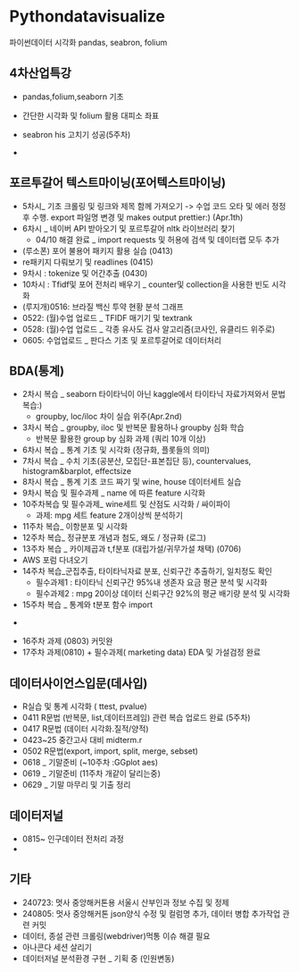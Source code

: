 # Pythondatavisualize
파이썬데이터 시각화 pandas, seabron, folium

## 4차산업특강
- pandas,folium,seaborn 기초
- 간단한 시각화 및 folium 활용 대피소 좌표
- seabron his 고치기 성공(5주차)

- 
## 포르투갈어 텍스트마이닝(포어텍스트마이닝)
- 5차시_ 기초 크롤링 및 링크와 제목 함께 가져오기 -> 수업 코드 오타 및 에러 정정 후 수행. export 파일명 변경 및 makes output prettier:) (Apr.1th)
- 6차시 _ 네이버 API 받아오기 및 포르투갈어 nltk 라이브러리 찾기
    - 04/10 해결 완료 _ import requests 및 허용에 검색 및 데이터랩 모두 추가
- (루소폰) 포어 불용어 패키지 활용 실습 (0413)
- re패키지 다뤄보기 및 readlines (0415)
- 9차시 : tokenize 및 어간추출 (0430)
- 10차시 : Tfidf및 포어 전처리 배우기 _ counter및 collection을 사용한 빈도 시각화
- (루지개)0516: 브라질 백신 투약 현황 분석 그래프
- 0522: (월)수업  업로드 _ TFIDF 매기기 및 textrank
- 0528: (월)수업 업로드 _ 각종 유사도 검사 알고리즘(코사인, 유클리드 위주로)
- 0605: 수업업로드 _ 판다스 기초 및 포르투갈어로 데이터처리
  
## BDA(통계)
- 2차시 복습 _ seaborn 타이타닉이 아닌 kaggle에서 타이타닉 자료가져와서 문법 복습:)
  - groupby, loc/iloc 차이 실습 위주(Apr.2nd)
- 3차시 복습 _ groupby, iloc 및 반복문 활용하나 groupby 심화 학습
    -  반복문 활용한 group by 심화 과제 (쿼리 10개 이상)
- 6차시 복습 _ 통계 기초 및 시각화 (정규화, 플롯들의 의미)
- 7차시 복습 _ 수치 기초(공분산, 모집단-표본집단 등), countervalues, histogram&barplot, effectsize
- 8차시 복습 _ 통계 기초 코드 짜기 및 wine, house 데이터세트 실습
- 9차시 복습 및 필수과제 _ name 에 따른 feature 시각화
- 10주차복습 및 필수과제_ wine세트 및 산점도 시각화 / 싸이파이
    - 과제: mpg 세트 feature 2개이상씩 분석하기
- 11주차 복습_ 이항분포 및 시각화
- 12주차 복습_ 정규분포 개념과 첨도, 왜도 / 정규화 (로그)
- 13주차 복습 _ 카이제곱과 t,f분포 (대립가설/귀무가설 채택) (0706)
- AWS 포럼 다녀오기
- 14주차 복습_군집추출, 타이타닉자료 분포, 신뢰구간 추출하기, 일치정도 확인
  - 필수과제1 : 타이타닉 신뢰구간 95%내 생존자 요금 평균 분석 및 시각화
  - 필수과제2 : mpg 20이상 데이터 신뢰구간 92%의 평균 배기량 분석 및 시각화
- 15주차 복습 _ 통계와 t분포 함수 import
- ~~~ 0810 ADsp 응시로 BDA결강 _ 과제 업로드는 완료 추후 커밋예정(0803과제) ~~~
- 16주차 과제 (0803) 커밋완
- 17주차 과제(0810) + 필수과제( marketing data) EDA 및 가설검정 완료
  
## 데이터사이언스입문(데사입)
- R실습 및 통계 시각화 ( ttest, pvalue)
- 0411 R문법 (반복문, list,데이터프레임) 관련 복습 업로드 완료 (5주차)
- 0417 R문법 (데이터 시각화.질적/양적)
- 0423~25 중간고사 대비 midterm.r
- 0502 R문법(export, import, split, merge, sebset)
- 0618 _ 기말준비 (~10주차 :GGplot aes)
- 0619 _ 기말준비 (11주차 개같이 달리는중)
- 0629 _ 기말 마무리 및 기출 정리

## 데이터저널
- 0815~ 인구데이터 전처리 과정
- 
## 기타
- 240723: 멋사 중앙해커톤용 서울시 산부인과 정보 수집 및 정제
- 240805: 멋사 중앙해커톤 json양식 수정 및 컬럼명 추가, 데이터 병합 추가작업 관련 커밋
- 데이터, 종설 관련 크롤링(webdriver)먹통 이슈 해결 필요
- 아나콘다 세션 살리기
- 데이터저널 분석환경 구현 _ 기획 중 (인원변동)

